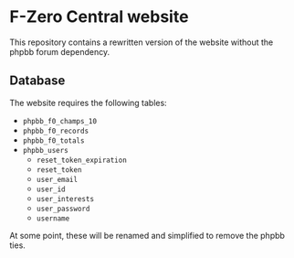 # F-Zero Central website

This repository contains a rewritten version of the website without the phpbb
forum dependency.

## Database

The website requires the following tables:

- `phpbb_f0_champs_10`
- `phpbb_f0_records`
- `phpbb_f0_totals`
- `phpbb_users`
  - `reset_token_expiration`
  - `reset_token`
  - `user_email`
  - `user_id`
  - `user_interests`
  - `user_password`
  - `username`

At some point, these will be renamed and simplified to remove the phpbb ties.
